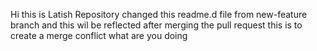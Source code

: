 Hi this is Latish Repository
changed this readme.d file from
new-feature branch and this wil be reflected after merging the pull request
this is to create a merge conflict
what are you doing

